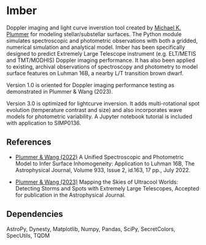 # Imber
Doppler imaging and light curve inverstion tool created by [Michael K. Plummer](https://www.michaelplummer.dev) for modeling stellar/substellar surfaces. The Python module simulates spectroscopic and photometric observations with both a gridded, numerical simulation and analytical model. Imber has been specifically designed to predict Extremely Large Telescope instrument (e.g. ELT/METIS and TMT/MODHIS) Doppler imaging performance. It has also been applied to existing, archival observations of spectroscopy and photometry to model surface features on Luhman 16B, a nearby L/T transition brown dwarf.

Version 1.0 is oriented for Doppler imaging performance testing as demonstrated in Plummer & Wang (2023).

Version 3.0 is optimized for lightcurve inversion. It adds multi-rotational spot evolution (temperature contrast and size) and also incorporates wave models for photometric variability. A Jupyter notebook tutorial is included with application to SIMP0136.

## References

- [Plummer & Wang (2022)](https://ui.adsabs.harvard.edu/abs/2022ApJ...933..163P/abstract) A Unified Spectroscopic and Photometric Model to Infer Surface Inhomogeneity: Application to Luhman 16B, The Astrophysical Journal, Volume 933, Issue 2, id.163, 17 pp., July 2022.

- [Plummer & Wang (2023)](https://ui.adsabs.harvard.edu/abs/2023arXiv230408518P/abstract) Mapping the Skies of Ultracool Worlds: Detecting Storms and Spots with Extremely Large Telescopes, Accepted for publication in the Astrophysical Journal.

## Dependencies

AstroPy, Dynesty, Matplotlib, Numpy, Pandas, SciPy, SecretColors, SpecUtils, TQDM

